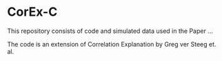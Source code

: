 # CorEx-C

This repository consists of code and simulated data used in the Paper ...

The code is an extension of Correlation Explanation by Greg ver Steeg et. al. 
